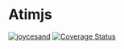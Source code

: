 # Atimjs
[![joycesand](https://circleci.com/gh/https://circleci.com/gh/joycesand/simpleApp.svg?style=svg)](https://circleci.com/gh/kimbugweronnie/simpleApp)
[![Coverage Status](https://coveralls.io/repos/github/joycesand/GradingNw/badge.svg?branch=master)](https://coveralls.io/github/joycesand/GradingNw?branch=master)
